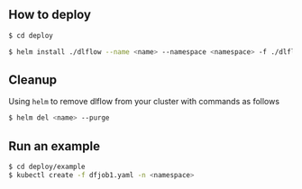 ## How to deploy

```bash
$ cd deploy
```
```bash
$ helm install ./dlflow --name <name> --namespace <namespace> -f ./dlflow/values.yaml
```

## Cleanup

Using `helm` to remove dlflow from your cluster with commands as follows
```bash
$ helm del <name> --purge
```
## Run an example
```bash
$ cd deploy/example
$ kubectl create -f dfjob1.yaml -n <namespace>
```
